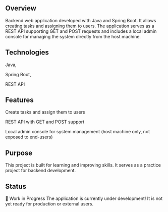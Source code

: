 ## Overview
Backend web application developed with Java and Spring Boot. It allows creating tasks and assigning them to users. The application serves as a REST API supporting GET and POST requests and includes a local admin console for managing the system directly from the host machine.

## Technologies
Java,

Spring Boot,

REST API

## Features
Create tasks and assign them to users

REST API with GET and POST support

Local admin console for system management (host machine only, not exposed to end-users)

## Purpose
This project is built for learning and improving skills. It serves as a practice project for backend development.

## Status
🚧 Work in Progress
The application is currently under development! It is not yet ready for production or external users.
